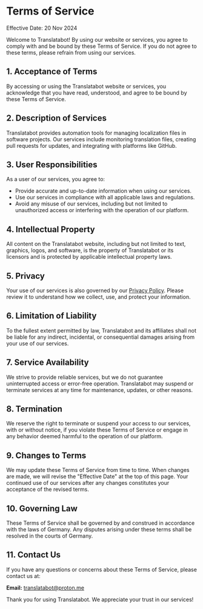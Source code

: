 # Terms of Service

Effective Date: 20 Nov 2024

Welcome to Translatabot! By using our website or services, you agree to comply with and be bound by these Terms of Service. If you do not agree to these terms, please refrain from using our services.

## 1. Acceptance of Terms

By accessing or using the Translatabot website or services, you acknowledge that you have read, understood, and agree to be bound by these Terms of Service.

## 2. Description of Services

Translatabot provides automation tools for managing localization files in software projects. Our services include monitoring translation files, creating pull requests for updates, and integrating with platforms like GitHub.

## 3. User Responsibilities

As a user of our services, you agree to:

- Provide accurate and up-to-date information when using our services.
- Use our services in compliance with all applicable laws and regulations.
- Avoid any misuse of our services, including but not limited to unauthorized access or interfering with the operation of our platform.

## 4. Intellectual Property

All content on the Translatabot website, including but not limited to text, graphics, logos, and software, is the property of Translatabot or its licensors and is protected by applicable intellectual property laws.

## 5. Privacy

Your use of our services is also governed by our [Privacy Policy](/privacy-policy/). Please review it to understand how we collect, use, and protect your information.

## 6. Limitation of Liability

To the fullest extent permitted by law, Translatabot and its affiliates shall not be liable for any indirect, incidental, or consequential damages arising from your use of our services.

## 7. Service Availability

We strive to provide reliable services, but we do not guarantee uninterrupted access or error-free operation. Translatabot may suspend or terminate services at any time for maintenance, updates, or other reasons.

## 8. Termination

We reserve the right to terminate or suspend your access to our services, with or without notice, if you violate these Terms of Service or engage in any behavior deemed harmful to the operation of our platform.

## 9. Changes to Terms

We may update these Terms of Service from time to time. When changes are made, we will revise the "Effective Date" at the top of this page. Your continued use of our services after any changes constitutes your acceptance of the revised terms.

## 10. Governing Law

These Terms of Service shall be governed by and construed in accordance with the laws of Germany. Any disputes arising under these terms shall be resolved in the courts of Germany.

## 11. Contact Us

If you have any questions or concerns about these Terms of Service, please contact us at:

**Email:** translatabot@proton.me

Thank you for using Translatabot. We appreciate your trust in our services!
